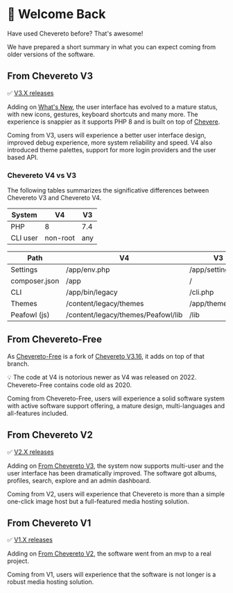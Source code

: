 # 🤗 Welcome Back

Have used Chevereto before? That's awesome!

We have prepared a short summary in what you can expect coming from older versions of the software.

## From Chevereto V3

✅ [V3.X releases](https://releases.chevereto.com/3.X/)

Adding on [What's New](whats-new.md), the user interface has evolved to a mature status, with new icons, gestures, keyboard shortcuts and many more. The experience is snappier as it supports PHP 8 and is built on top of [Chevere](https://chevere.org/).

Coming from V3, users will experience a better user interface design, improved debug experience, more system reliability and speed. V4 also introduced theme palettes, support for more login providers and the user based API.

### Chevereto V4 vs V3

The following tables summarizes the significative differences between Chevereto V3 and Chevereto V4.

| System   | V4       | V3  |
| -------- | -------- | --- |
| PHP      | 8        | 7.4 |
| CLI user | non-root | any |

| Path          | V4                                 | V3                |
| ------------- | ---------------------------------- | ----------------- |
| Settings      | /app/env.php                       | /app/settings.php |
| composer.json | /app                               | /                 |
| CLI           | /app/bin/legacy                    | /cli.php          |
| Themes        | /content/legacy/themes             | /app/themes       |
| Peafowl (js)  | /content/legacy/themes/Peafowl/lib | /lib              |

## From Chevereto-Free

As [Chevereto-Free](https://github.com/rodber/chevereto-free) is a fork of [Chevereto V3.16](https://releases.chevereto.com/3.X/3.16/3.16.0), it adds on top of that branch.

💡 The code at V4 is notorious newer as V4 was released on 2022. Chevereto-Free contains code old as 2020.

Coming from Chevereto-Free, users will experience a solid software system with active software support offering, a mature design, multi-languages and all-features included.

## From Chevereto V2

✅ [V2.X releases](https://releases.chevereto.com/2.X/)

Adding on [From Chevereto V3](#from-chevereto-v3), the system now supports multi-user and the user interface has been dramatically improved. The software got albums, profiles, search, explore and an admin dashboard.

Coming from V2, users will experience that Chevereto is more than a simple one-click image host but a full-featured media hosting solution.

## From Chevereto V1

✅ [V1.X releases](https://releases.chevereto.com/1.X/)

Adding on [From Chevereto V2](#from-chevereto-v2), the software went from an mvp to a real project.

Coming from V1, users will experience that the software is not longer is a robust media hosting solution.
